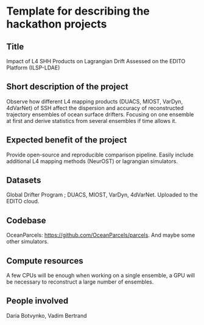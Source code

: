 # Template for describing the hackathon projects 

## Title 
Impact of L4 SHH Products on Lagrangian Drift Assessed on the EDITO Platform (ILSP-LDAE)

## Short description of the project 
Observe how different L4 mapping products (DUACS, MIOST, VarDyn, 4dVarNet) of SSH affect the dispersion and accuracy of
reconstructed trajectory ensembles of ocean surface drifters. Focusing on one ensemble at first and derive statistics from several
ensembles if time allows it. 

## Expected benefit of the project
Provide open-source and reproducible comparison pipeline. Easily include additional L4 mapping methods (NeurOST) or lagrangian simulators.

## Datasets
Global Drifter Program ; DUACS, MIOST, VarDyn, 4dVarNet. Uploaded to the EDITO cloud.

## Codebase
OceanParcels: https://github.com/OceanParcels/parcels. And maybe some other simulators.

## Compute resources 
A few CPUs will be enough when working on a single ensemble, a GPU will be necessary to reconstruct a large number of ensembles.

## People involved 
Daria Botvynko, Vadim Bertrand
